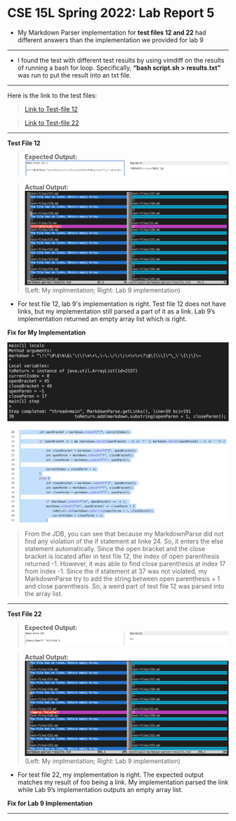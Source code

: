# CSE 15L Spring 2022: Lab Report 5
- My Markdown Parser implementation for **test files 12 and 22** had different answers than the implementation we provided for lab 9

---

- I found the test with different test results by using vimdiff on the results of running a bash for loop. Specifically, **“bash script.sh > results.txt”** was run to put the result into an txt file. 

---

Here is the link to the test files: 

> [Link to Test-file 12](https://github.com/nidhidhamnani/markdown-parser/blob/main/test-files/12.md?plain=1)

> [Link to Test-file 22](https://github.com/nidhidhamnani/markdown-parser/blob/main/test-files/22.md?plain=1)

---

**Test File 12**

> **Expected Output:**
![image](12expected.png)

> **Actual Output:**
![image](test-file12.png)
(Left: My implmentation; Right: Lab 9 implementation)

- For test file 12, lab 9's implementation is right. Test file 12 does not have links, but my implementation still parsed a part of it as a link. Lab 9’s implementation returned an empty array list which is right.

**Fix for My Implementation**

![image](JDB12.png)

![image](Fix12.png)

> From the JDB, you can see that because my MarkdownParse did not find any violation of the if statement at linke 24. So, it enters the else statement automatically. Since the open bracket and the close bracket is located after  in test file 12, the index of open parenthesis returned -1. However, it was able to find close parenthesis at index 17 from index -1. Since the if statement at 37 was not violated, my MarkdownParse try to add the string between open parenthesis + 1 and close parenthesis. So, a weird part of test file 12 was parsed into the array list. 

---

**Test File 22**

> **Expected Output:**
![image](22expected.png)

> **Actual Output:**
![image](test-file22.png)
(Left: My implmentation; Right: Lab 9 implementation)

- For test file 22, my implementation is right. The expected output matches my result of foo being a link. My implementation parsed the link while Lab 9’s implementation outputs an empty array list.

**Fix for Lab 9 Implementation**


---